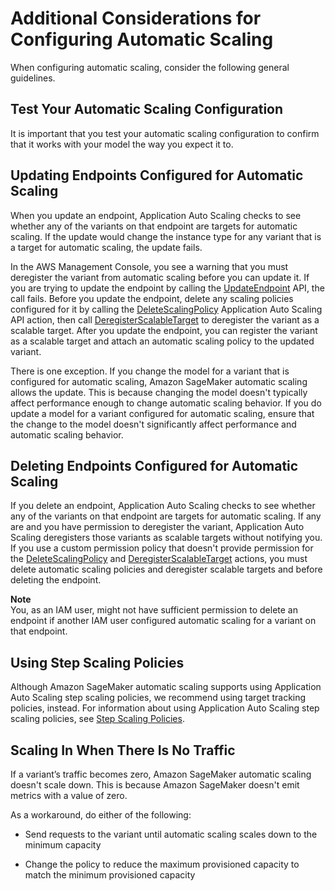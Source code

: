 # Additional Considerations for Configuring Automatic Scaling<a name="endpoint-auto-scaling-considerations"></a>

 When configuring automatic scaling, consider the following general guidelines\.

## Test Your Automatic Scaling Configuration<a name="endpoint-scaling-always-test"></a>

It is important that you test your automatic scaling configuration to confirm that it works with your model the way you expect it to\.

## Updating Endpoints Configured for Automatic Scaling<a name="endpoint-update-with-scaling"></a>

When you update an endpoint, Application Auto Scaling checks to see whether any of the variants on that endpoint are targets for automatic scaling\. If the update would change the instance type for any variant that is a target for automatic scaling, the update fails\. 

In the AWS Management Console, you see a warning that you must deregister the variant from automatic scaling before you can update it\. If you are trying to update the endpoint by calling the [UpdateEndpoint](API_UpdateEndpoint.md) API, the call fails\. Before you update the endpoint, delete any scaling policies configured for it by calling the [DeleteScalingPolicy](http://docs.aws.amazon.com//autoscaling/application/APIReference/API_DeleteScalingPolicy.html) Application Auto Scaling API action, then call [DeregisterScalableTarget](http://docs.aws.amazon.com//autoscaling/application/APIReference/API_DeregisterScalableTarget.html) to deregister the variant as a scalable target\. After you update the endpoint, you can register the variant as a scalable target and attach an automatic scaling policy to the updated variant\.

There is one exception\. If you change the model for a variant that is configured for automatic scaling, Amazon SageMaker automatic scaling allows the update\. This is because changing the model doesn't typically affect performance enough to change automatic scaling behavior\. If you do update a model for a variant configured for automatic scaling, ensure that the change to the model doesn't significantly affect performance and automatic scaling behavior\.

## Deleting Endpoints Configured for Automatic Scaling<a name="endpoint-delete-with-scaling"></a>

If you delete an endpoint, Application Auto Scaling checks to see whether any of the variants on that endpoint are targets for automatic scaling\. If any are and you have permission to deregister the variant, Application Auto Scaling deregisters those variants as scalable targets without notifying you\. If you use a custom permission policy that doesn't provide permission for the [DeleteScalingPolicy](http://docs.aws.amazon.com//autoscaling/application/APIReference/API_DeleteScalingPolicy.html) and [DeregisterScalableTarget](http://docs.aws.amazon.com//autoscaling/application/APIReference/API_DeregisterScalableTarget.html) actions, you must delete automatic scaling policies and deregister scalable targets and before deleting the endpoint\.

**Note**  
You, as an IAM user, might not have sufficient permission to delete an endpoint if another IAM user configured automatic scaling for a variant on that endpoint\.

## Using Step Scaling Policies<a name="endpoint-scaling-step-policy"></a>

Although Amazon SageMaker automatic scaling supports using Application Auto Scaling step scaling policies, we recommend using target tracking policies, instead\. For information about using Application Auto Scaling step scaling policies, see [Step Scaling Policies](http://docs.aws.amazon.com//autoscaling/application/userguide/application-auto-scaling-step-scaling-policies.html)\.

## Scaling In When There Is No Traffic<a name="endpoint-scaling-zero-traffic"></a>

If a variant’s traffic becomes zero, Amazon SageMaker automatic scaling doesn't scale down\. This is because Amazon SageMaker doesn't emit metrics with a value of zero\.

As a workaround, do either of the following:

+ Send requests to the variant until automatic scaling scales down to the minimum capacity

+ Change the policy to reduce the maximum provisioned capacity to match the minimum provisioned capacity